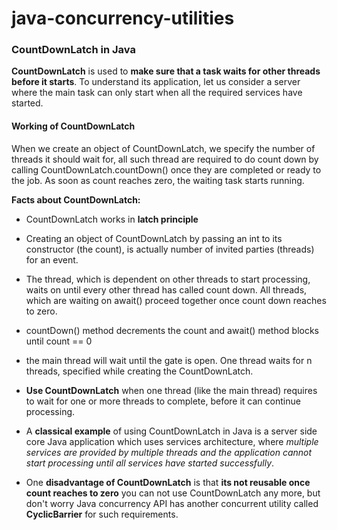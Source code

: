 # java-concurrency-utilities

### CountDownLatch in Java
**CountDownLatch** is used to **make sure that a task waits for other threads before it starts**. To understand its application, let us consider a server where the main task can only start when all the required services have started.

#### Working of CountDownLatch
When we create an object of CountDownLatch, we specify the number of threads it should wait for, all such thread are required to do count down by calling CountDownLatch.countDown() once they are completed or ready to the job. As soon as count reaches zero, the waiting task starts running.

**Facts about CountDownLatch:**
- CountDownLatch works in **latch principle**
- Creating an object of CountDownLatch by passing an int to its constructor (the count), is actually number of invited parties (threads) for an event.
- The thread, which is dependent on other threads to start processing, waits on until every other thread has called count down. All threads, which are waiting on await() proceed together once count down reaches to zero.
- countDown() method decrements the count and await() method blocks until count == 0

- the main thread will wait until the gate is open. One thread waits for n threads, specified while creating the CountDownLatch.
- **Use CountDownLatch** when one thread (like the main thread) requires to wait for one or more threads to complete, before it can continue processing.
- A **classical example** of using CountDownLatch in Java is a server side core Java application which uses services architecture, where *multiple services are provided by multiple threads and the application cannot start processing until all services have started successfully*.
- One **disadvantage of CountDownLatch** is that **its not reusable once count reaches to zero** you can not use CountDownLatch any more, but don't worry Java concurrency API has another concurrent utility called **CyclicBarrier** for such requirements.
